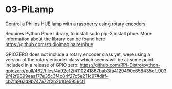 # 03-PiLamp
Control a Philips HUE lamp with a raspberry using rotary encoders


Requires Python Phue Library, to install sudo pip-3 install phue. More information about the library can be found here https://github.com/studioimaginaire/phue

GPIOZERO does not include a rotary encoder class yet, were  using a version of the rotary encoder class which seems will be at some point included in a release of GPIO zero: https://github.com/RPi-Distro/python-gpiozero/pull/482/files/4a92c12f4110241867bab3fa4129490c658435cf..9039f42f9899eaaf77e35c3f4c84f27c5e211c97#diff-cb7fa96ad9b747a72f2b2b10e5956cf1
